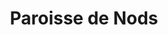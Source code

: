 ---
title: Paroisse de Nods
name: Nods
site: https://parefnods.ch/
territoire:
- Nods
NPA:
- 2518
region: Lac-en-Ciel
---